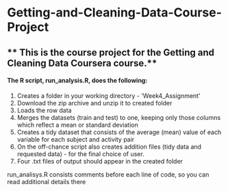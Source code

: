 # Getting-and-Cleaning-Data-Course-Project
## ** This is the course project for the Getting and Cleaning Data Coursera course.**

#### The R script, run_analysis.R, does the following: 

1. Creates a folder in your working directory - 'Week4_Assignment'
2. Download the zip archive and unzip it to created folder
3. Loads the row data
4. Merges the datasets (train and test) to one, keeping only those columns which reflect a mean or standard deviation
5. Creates a tidy dataset that consists of the average (mean) value of each variable for each subject and activity pair
6. On the off-chance script also creates addition files (tidy data and requested data) - for the final choice of user.
7. Four .txt files of output should appear in the created folder

run_analisys.R consists comments before each line of code, so you can read additional details there
